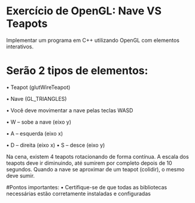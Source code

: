 # Exercício de OpenGL: Nave VS Teapots

Implementar um programa em C++ utilizando OpenGL com elementos interativos.

# Serão 2 tipos de elementos:

• Teapot (glutWireTeapot)

• Nave (GL_TRIANGLES)

• Você deve movimentar a nave pelas teclas WASD

• W – sobe a nave (eixo y)

• A – esquerda (eixo x)

• D – direita (eixo x)
• S – desce (eixo y)

Na cena, existem 4 teapots rotacionando de forma contínua. A escala dos teapots deve ir diminuindo, até sumirem por completo depois
de 10 segundos. Quando a nave se aproximar de um teapot (colidir), o mesmo deve sumir.

#Pontos importantes:
• Certifique-se de que todas as bibliotecas necessárias estão corretamente instaladas e configuradas
